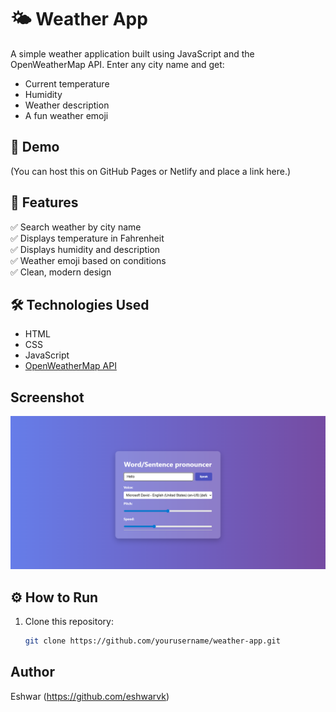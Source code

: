 # 🌤️ Weather App

A simple weather application built using JavaScript and the OpenWeatherMap API. Enter any city name and get:

- Current temperature
- Humidity
- Weather description
- A fun weather emoji

## 🔗 Demo

(You can host this on GitHub Pages or Netlify and place a link here.)

## 🚀 Features

✅ Search weather by city name  
✅ Displays temperature in Fahrenheit  
✅ Displays humidity and description  
✅ Weather emoji based on conditions  
✅ Clean, modern design

## 🛠️ Technologies Used

- HTML
- CSS
- JavaScript
- [OpenWeatherMap API](https://openweathermap.org/api)


## Screenshot

![Screenshot of Weather App](Screenshot.png)
## ⚙️ How to Run

1. Clone this repository:

   ```bash
   git clone https://github.com/yourusername/weather-app.git

## Author

Eshwar
(https://github.com/eshwarvk)
